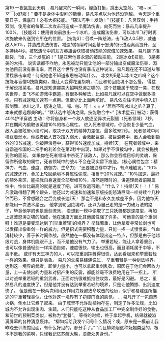 第19
	一夜氤氲到天明...
	易凡醒来的一瞬间，鲤鱼打挺，跳出太空舱。
	“嗯~ o(*￣▽￣*)o舒服！”
	要不是身体中澎拜的能量，易凡差点以为他还没穿越。
	今天是个重要日子，保底日！必有大招技能。
	“窃法巧手！发动！”
    [技能1]：凡灵双剑：手持双剑，使用者的每第二次攻击可造成一半魔法伤害。向死而生：暴击几率提升100%。
    [技能2]：使用者向前放出一个冰爪，造成魔法伤害，可以冰爪飞行时再次施放来传送到它所在的位置。
    [技能3]：召唤一阵怒涛，击飞敌人0.5秒，减速敌人50%，并造成魔法伤害。减速的持续时间会基于怒涛的行进距离而提升，至多持续4秒。被怒涛命中的友方英雄会获取被动技能的双倍加速效果。
	易凡挠了挠脑袋，“淦，三个发瘟的！”
	1是亚索他哥永恩的被动技能，
	2是冰女E技能，
	3是娜美的大招。
	说实话都不咋地，永恩被动只能让他的一部分输出变成魔法伤害，因为他目前没有暴击率，而且这个世界也没有暴击这种说法，易凡现在还不知道从哪里找暴击率呢！何况他也不知道永恩被动叫什么。
	冰女的E是叫冰川之爪吗？这个技能与盲僧Q技能类似，能让人变得花里胡哨，而且和轮回绝境不怎么搭。
	得益于解说报菜名，易凡是知道娜美大招叫怒涛之啸的，这个技能属于软控一类，在现实世界，击飞不如游戏中霸道，有很多种解法，比如易凡就可以在空中做很多操作。只有减速和加速有一点用。但至少比上面两坨好。
	易凡依次往卡牌中填入幻影剑舞、冰川之爪、怒涛之啸。
	嘣、嘣、叮！
	× × √
	“居然不叫冰川之爪？算了，本来就想选娜美R的。”
	“默认选中怒涛之啸，技能融合中~”
	[法术星云]
    被动：获得40%护甲穿透
    主动：你将自身和一个敌人放逐至异次元裂缝（死者领域）7秒，并在期间内偷取该英雄10%的核心属性。
    进入死者领域时，你会恢复少量气血，敌人会被眩晕小段时间，取决于双方的精神力差值，最多眩晕2秒。
    死者领域中间横亘着弱水，你或者敌人首次踏入弱水，会激起巨浪，被巨浪卷中，敌人会收到额外的10%减速，你被巨浪卷中，获得10%速度加成，持续1天。
    在死者领域中，来自霸道帝国的二把手的利斧会在第2秒中出现，如果对手不慎被勾中，就会被拖拽到你的面前。
    如果你在死者领域中杀死了该敌人，那么你会吞噬目标的灵魂，保留你所偷取的属性，死者领域中的战斗不会在现实留下痕迹。（核心属性包含：精神力、气血、速度、防御力、生命力）
    “还要被浪卷中才行，有点难触发。”
    “10%的减速还行，叠加上轮回绝境本身属性偷取，相当于20%减速。”
    “10%加速，最好的额外乘区，能把我自身速度全部增幅10%，虽然是限时的，讲道理武者前期属性中，性价比最高的就是速度了吧，进可攻退可跑。”
    “什么？！持续1天！！！”
    易凡激动得翻了两个跟头，他还以为减速和加速和原版技能怒涛巨啸一样持续个几秒钟而已，不曾想融合之后变成长达1天！
    那岂不是和永久加成差不多，因为他每天都能用一次法术星云。
    他拿到轮回绝境时，还以为自己走的是一力破万法的路子，毕竟他学的也是重剑流派，
    没想到一模中偷取了三只妖兽都是速度型，再加上这波怒涛之啸的加成，他在速度方面比其他属性强了许多。
    可他拿的是个重剑呀！难道是要变现达到了[举重若轻]的境界？
    举轻若重，让他拿着寻常长剑也可以发挥出像重剑一样的威力，但是招式需要积蓄力量，只能一招一式慢慢来，气血消耗较少，善于长时间作战，虽然他在一模没有体现出这一特点，但那是由于他越级对战，身体机能跟不上，而不是他没有气力了。
    举重若轻，能让人拿着重剑，也可以像普通轻剑一样挥洒自如，速度很快，输出也很高，而且消耗属于中等，不高不低。
	或许有天生神力的人，可以把重剑挥舞得很快，达到看起来和举重若轻一样的效果，但只是表象。
	易凡的父亲易建连说过，
	举重若轻是一种剑法境界，达到这一境界的武者，即使力量小，也可以拿起重剑乱砍，原因在于他们会回收力量，上一击使出的力量和对招产生的反震，都能丝毫不浪费地用在下一招上。
	所以对战举重若轻的重剑武者，正面对抗很难抵挡住攻势，最好是闪避。
	总之，虽然易凡的速度快了，但是他并没有达到举重若轻的境界，只是让他腾挪、出剑速度快了。
	但是他在一模两次利用反作用力躲避致命攻击的经历，似乎和易建连所描述的举重若轻类似，让他对这一境界有了初窥门径的感觉。
    ...
    易凡开了一包自热火锅，倒水让它煮了起来。
    由于城里不允许动植物存在，制定了许多法规，比如城内不允许出现生肉、生蔬，人们只能吃这种从食品加工厂中完全制作好的食物，和前世的预制菜类似，被称为“套餐”。
    等待的时候，终于拿起手机，结果就被溢满屏幕的各种消息轰炸。
    “柳如烟给我发个问号什么情况？噢，原来是一模前让我昨晚去训练馆见面，有什么好见的，都分手了。”
    “而且柳如烟这种妩媚类型的，根本不是我的菜啊，只怪我记忆苏醒太晚，浪费处男身份。”
    
	
	
	
	
	
	
	
	